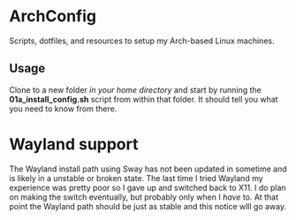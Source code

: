 # ArchConfig
Scripts, dotfiles, and resources to setup my Arch-based Linux machines.

## Usage
Clone to a new folder _in your home directory_ and start by running the **01a_install_config.sh** script from within that folder. It should tell you what you need to know from there.

# Wayland support
The Wayland install path using Sway has not been updated in sometime and is likely in a unstable or broken state. The last time I tried Wayland my experience was pretty poor so I gave up and switched back to X11. I do plan on making the switch eventually, but probably only when I _have_ to. At that point the Wayland path should be just as stable and this notice wlll go away.
